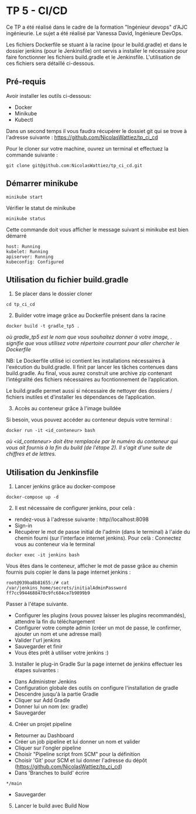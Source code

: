 # TP 5 - CI/CD

Ce TP a été réalisé dans le cadre de la formation "Ingénieur devops" d'AJC ingénieurie. Le sujet a été réalisé par Vanessa David, Ingénieure DevOps.

Les fichiers Dockerfile se stuant à la racine (pour le build.gradle) et dans le dossier jenkins (pour le Jenkinsfile) ont servis a installer le nécessaire pour faire fonctionner les fichiers build.gradle et le Jenkinsfile. L'utilisation de ces fichiers sera détaillé ci-dessous.
## Pré-requis

Avoir installer les outils ci-dessous:
 - Docker
 - Minikube
 - Kubectl

Dans un second temps il vous faudra récupérer le dossiet git qui se trove à l'adresse suivante : 
https://github.com/NicolasWattiez/tp_ci_cd

Pour le cloner sur votre machine, ouvrez un terminal et effectuez la commande suivante : 
```
git clone git@github.com:NicolasWattiez/tp_ci_cd.git
```
## Démarrer minikube

```
minikube start
```

Vérifier le statut de minikube

```
minikube status
```
Cette commande doit vous afficher le message suivant si minikube est bien démarré

```
host: Running
kubelet: Running
apiserver: Running
kubeconfig: Configured
```
## Utilisation du fichier build.gradle

1) Se placer dans le dossier cloner 

```
cd tp_ci_cd
```
2) Builder votre image grâce au Dockerfile présent dans la racine

```
docker build -t gradle_tp5 .
```
*où gradle_tp5 est le nom que vous souhaitez donner à votre image, . signifie que vous utilisez votre répertoire courrant pour aller  chercher le Dockerfile*

NB: Le Dockerfile utilisé ici contient les installations nécessaires à l'exécution du build.gradle. 
Il finit par lancer les tâches contenues dans build.gradle. Au final, vous aurez construit une archive zip contenant l’intégralité des fichiers nécessaires au focntionnement de l’application. 

Le build.gradle permet aussi si nécessaire de nettoyer des dossiers / fichiers inutiles et d’installer les dépendances de l’application.

3) Accès au conteneur grâce à l'image buildée

Si besoin, vous pouvez accéder au conteneur depuis votre terminal : 
```
docker run -it <id_conteneur> bash
```
*où <id_conteneur> doit être remplacée par le numéro du conteneur qui vous ait fournis à la fin du build (de l'étape 2). Il s'agit d'une suite de chiffres et de lettres.*

## Utilisation du Jenkinsfile

1) Lancer jenkins grâce au docker-compose

```
docker-compose up -d
```
2) Il est nécessaire de configurer jenkins, pour celà :
- rendez-vous à l'adresse suivante :
  http//localhost:8098
- Sign-in
- Récupérer le mot de passe initial de l'admin (dans le terminal) à l'aide du chemin fourni (sur l'interface internet jenkins). Pour celà :
  Connectez vous au conteneur via le terminal
```
docker exec -it jenkins bash
```
Vous êtes dans le conteneur, afficher le mot de passe grâce au chemin fournis puis copier le dans la page internet jenkins :
```
root@939ba8b81655:/# cat /var/jenkins_home/secrets/initialAdminPassword 
ff7cc9944688470c9fc684ce7b9899b9
```
Passer à l'étape suivante.
- Configurer les plugins (vous pouvez laisser les plugins recommandés), attendre la fin du téléchargement 
- Configurer votre compte admin (créer un mot de passe, le confirmer, ajouter un nom et une adresse mail)
- Valider l'url jenkins
- Sauvegarder et finir
- Vous êtes prêt à utiliser votre jenkins :)

3) Installer le plug-in Gradle
Sur la page internet de jenkins effectuer les étapes suivantes :
- Dans Administrer Jenkins 
- Configuration globale des outils on configure l'installation de gradle 
- Descendre jusqu'à la partie Gradle 
- Cliquer sur Add Gradle
- Donner lui un nom (ex: gradle)
- Sauvegarder


4) Créer un projet pipeline
- Retourner au Dashboard
- Créer un job pipeline et lui donner un nom et valider 
- Cliquer sur l'ongler pipeline 
- Choisir "Pipeline script from SCM" pour la définition 
- Choisir 'Git' pour SCM et lui donner l'adresse du dépôt (https://github.com/NicolasWattiez/tp_ci_cd)
- Dans 'Branches to build' écrire 
```
*/main
```
- Sauvegarder

5) Lancer le build avec Build Now





